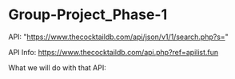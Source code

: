 # Group-Project_Phase-1
API: "https://www.thecocktaildb.com/api/json/v1/1/search.php?s="

API Info: https://www.thecocktaildb.com/api.php?ref=apilist.fun

What we will do with that API:


